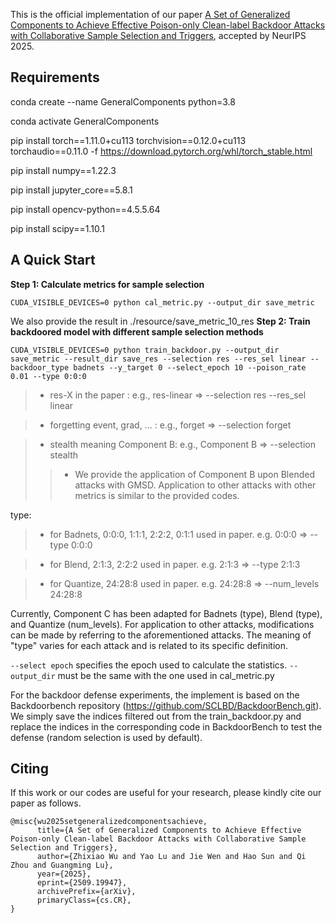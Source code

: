 
This is the official implementation of our paper [A Set of Generalized Components to Achieve Effective Poison-only Clean-label Backdoor Attacks with Collaborative Sample Selection and Triggers](https://arxiv.org/abs/2509.19947), accepted by NeurIPS 2025. 

## Requirements
conda create --name GeneralComponents python=3.8

conda activate GeneralComponents

pip install torch==1.11.0+cu113 torchvision==0.12.0+cu113 torchaudio==0.11.0 -f https://download.pytorch.org/whl/torch_stable.html

pip install numpy==1.22.3

pip install jupyter_core==5.8.1

pip install opencv-python==4.5.5.64

pip install scipy==1.10.1

## A Quick Start
**Step 1: Calculate metrics for sample selection**

```
CUDA_VISIBLE_DEVICES=0 python cal_metric.py --output_dir save_metric
```
We also provide the result in ./resource/save_metric_10_res
**Step 2: Train backdoored model with different sample selection methods**

```
CUDA_VISIBLE_DEVICES=0 python train_backdoor.py --output_dir save_metric --result_dir save_res --selection res --res_sel linear --backdoor_type badnets --y_target 0 --select_epoch 10 --poison_rate 0.01 --type 0:0:0
```
>- res-X in the paper : e.g., res-linear => --selection res --res_sel linear

>- forgetting event, grad, ... : e.g., forget => --selection forget

>- stealth meaning Component B: e.g., Component B => --selection stealth
>>- We provide the application of Component B upon Blended attacks with GMSD. Application to other attacks with other metrics is similar to the provided codes.


type: 
>- for Badnets, 0:0:0, 1:1:1, 2:2:2, 0:1:1 used in paper. e.g. 0:0:0 => --type 0:0:0
      
>- for Blend, 2:1:3, 2:2:2 used in paper. e.g. 2:1:3 => --type 2:1:3
      
>- for Quantize, 24:28:8 used in paper. e.g. 24:28:8 => --num_levels 24:28:8

Currently, Component C has been adapted for Badnets (type), Blend (type), and Quantize (num_levels). For application to other attacks, modifications can be made by referring to the aforementioned attacks. The meaning of "type" varies for each attack and is related to its specific definition.

`--select epoch` specifies the epoch used to calculate the statistics. `--output_dir` must be the same with the one used in cal_metric.py

For the backdoor defense experiments, the implement is based on the Backdoorbench repository (https://github.com/SCLBD/BackdoorBench.git). We simply save the indices filtered out from the train_backdoor.py and replace the indices in the corresponding code in BackdoorBench to test the defense (random selection is used by default).

## Citing
If this work or our codes are useful for your research, please kindly cite our paper as follows.

```
@misc{wu2025setgeneralizedcomponentsachieve,
      title={A Set of Generalized Components to Achieve Effective Poison-only Clean-label Backdoor Attacks with Collaborative Sample Selection and Triggers}, 
      author={Zhixiao Wu and Yao Lu and Jie Wen and Hao Sun and Qi Zhou and Guangming Lu},
      year={2025},
      eprint={2509.19947},
      archivePrefix={arXiv},
      primaryClass={cs.CR},
}
```
